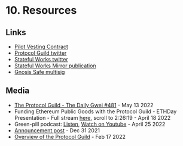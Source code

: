 # 10. Resources

## Links

- [Pilot Vesting Contract](https://app.0xsplits.xyz/accounts/0xF29Ff96aaEa6C9A1fBa851f74737f3c069d4f1a9/)
- [Protocol Guild twitter](https://twitter.com/protocolguild)
- [Stateful Works twitter](https://twitter.com/StatefulWorks)
- [Stateful Works Mirror publication](https://stateful.mirror.xyz/)
- [Gnosis Safe multisig](https://gnosis-safe.io/app/eth:0xF6CBDd6Ea6EC3C4359e33de0Ac823701Cc56C6c4/balances)

## Media

- [The Protocol Guild - The Daily Gwei #481](https://thedailygwei.substack.com/p/the-protocol-guild-the-daily-gwei?s=w) - May 13 2022
- Funding Ethereum Public Goods with the Protocol Guild - ETHDay Presentation - Full stream [here](https://streameth.tv/event/eth-day), scroll to 2:26:19 - April 18 2022
- Green-pill podcast: [Listen](https://availableon.com/greenpill), [Watch on Youtube](https://www.youtube.com/watch?v=VjE9a9COahc) - April 25 2022
- [Announcement post](https://stateful.mirror.xyz/mEDvFXGCKdDhR-N320KRtsq60Y2OPk8rHcHBCFVryXY) - Dec 31 2021
- [Overview of the Protocol Guild](https://www.youtube.com/watch?v=5EPRYXYQaIg) - Feb 17 2022
